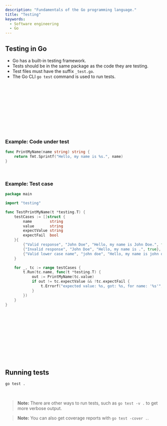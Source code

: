 ```yaml
---
description: "Fundamentals of the Go programming language."
title: "Testing"
keywords:
  - Software engineering
  - Go
---
```


## Testing in Go

* Go has a built-in testing framework.
* Tests should be in the same package as the code they are testing.
* Test files must have the suffix `_test.go`.
* The Go CLI `go test` command is used to run tests.

</br>
</br>
</br>
</br>
</br>
</br>
</br>
</br>
</br>

### Example: Code under test

```go
func PrintMyName(name string) string {
    return fmt.Sprintf("Hello, my name is %s.", name)
}
```

</br>

### Example: Test case

```go
package main

import "testing"

func TestPrintMyName(t *testing.T) {
    testCases := []struct {
        name        string
        value       string
        expectValue string
        expectFail  bool
    }{
        {"Valid response", "John Doe", "Hello, my name is John Doe.", false},
        {"Invalid response", "John Doe", "Hello, my name is .", true},
        {"Valid lower case name", "john doe", "Hello, my name is john doe.", false},
    }

    for _, tc := range testCases {
        t.Run(tc.name, func(t *testing.T) {
            out := PrintMyName(tc.value)
            if out != tc.expectValue && !tc.expectFail {
                t.Errorf("expected value: %s, got: %s, for name: '%s'", tc.expectValue, out, tc.value)
            }
        })
    }
}
```

</br>
</br>
</br>
</br>
</br>
</br>
</br>
</br>
</br>

## Running tests

```bash
go test .
```

</br>

> **Note:** There are other ways to run tests, such as `go test -v .` to get more verbose output.

> **Note:** You can also get coverage reports with `go test -cover .`.

</br>
</br>
